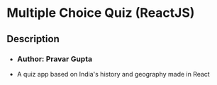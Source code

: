 # Multiple Choice Quiz (ReactJS)

## Description
- ### Author: Pravar Gupta
- A quiz app based on India's history and geography made in React

